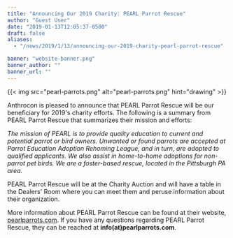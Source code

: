 ```yaml
---
title: "Announcing Our 2019 Charity: PEARL Parrot Rescue"
author: "Guest User"
date: "2019-01-13T12:05:37-0500"
draft: false
aliases:
  - "/news/2019/1/13/announcing-our-2019-charity-pearl-parrot-rescue"

banner: "website-banner.png"
banner_author: ""
banner_url: ""
---
```


{{< img src="pearl-parrots.png" alt="pearl-parrots.png" hint="drawing" >}}

Anthrocon is pleased to announce that PEARL Parrot Rescue will be our beneficiary for 2019's charity efforts. The following is a summary from PEARL Parrot Rescue that summarizes their mission and efforts:

_The mission of PEARL is to provide quality education to current and potential parrot or bird owners. Unwanted or found parrots are accepted at Parrot Education Adoption Rehoming League, and in turn, are adopted to qualified applicants. We also assist in home-to-home adoptions for non-parrot pet birds. We are a foster-based rescue, located in the Pittsburgh PA area._

PEARL Parrot Rescue will be at the Charity Auction and will have a table in the Dealers' Room where you can meet them and peruse information about their organization.

More information about PEARL Parrot Rescue can be found at their website, [pearlparrots.com](https://www.pearlparrots.com/).&nbsp;If you have any questions regarding PEARL Parrot Rescue, they can be reached at **info(at)pearlparrots.com**.
